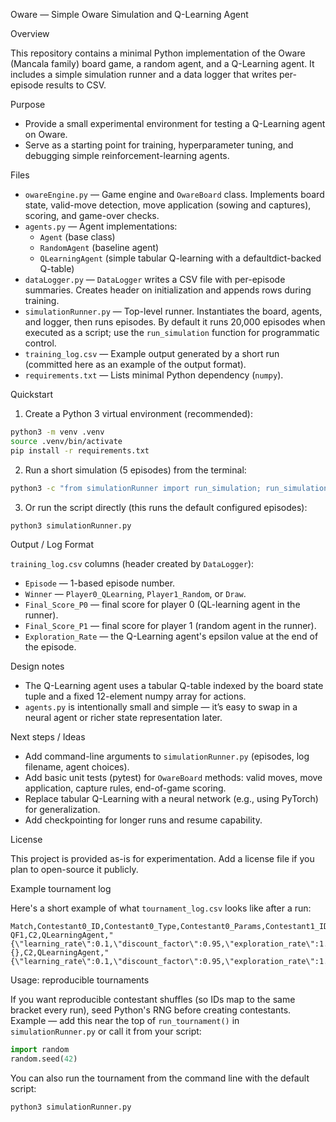 Oware — Simple Oware Simulation and Q-Learning Agent

Overview

This repository contains a minimal Python implementation of the Oware (Mancala family) board game, a random agent, and a Q-Learning agent. It includes a simple simulation runner and a data logger that writes per-episode results to CSV.

Purpose

- Provide a small experimental environment for testing a Q-Learning agent on Oware.
- Serve as a starting point for training, hyperparameter tuning, and debugging simple reinforcement-learning agents.

Files

- `owareEngine.py` — Game engine and `OwareBoard` class. Implements board state, valid-move detection, move application (sowing and captures), scoring, and game-over checks.
- `agents.py` — Agent implementations:
  - `Agent` (base class)
  - `RandomAgent` (baseline agent)
  - `QLearningAgent` (simple tabular Q-learning with a defaultdict-backed Q-table)
- `dataLogger.py` — `DataLogger` writes a CSV file with per-episode summaries. Creates header on initialization and appends rows during training.
- `simulationRunner.py` — Top-level runner. Instantiates the board, agents, and logger, then runs episodes. By default it runs 20,000 episodes when executed as a script; use the `run_simulation` function for programmatic control.
- `training_log.csv` — Example output generated by a short run (committed here as an example of the output format).
- `requirements.txt` — Lists minimal Python dependency (`numpy`).

Quickstart

1. Create a Python 3 virtual environment (recommended):

```bash
python3 -m venv .venv
source .venv/bin/activate
pip install -r requirements.txt
```

2. Run a short simulation (5 episodes) from the terminal:

```bash
python3 -c "from simulationRunner import run_simulation; run_simulation(episodes=5)"
```

3. Or run the script directly (this runs the default configured episodes):

```bash
python3 simulationRunner.py
```

Output / Log Format

`training_log.csv` columns (header created by `DataLogger`):

- `Episode` — 1-based episode number.
- `Winner` — `Player0_QLearning`, `Player1_Random`, or `Draw`.
- `Final_Score_P0` — final score for player 0 (QL-learning agent in the runner).
- `Final_Score_P1` — final score for player 1 (random agent in the runner).
- `Exploration_Rate` — the Q-Learning agent's epsilon value at the end of the episode.

Design notes

- The Q-Learning agent uses a tabular Q-table indexed by the board state tuple and a fixed 12-element numpy array for actions.
- `agents.py` is intentionally small and simple — it’s easy to swap in a neural agent or richer state representation later.

Next steps / Ideas

- Add command-line arguments to `simulationRunner.py` (episodes, log filename, agent choices).
- Add basic unit tests (pytest) for `OwareBoard` methods: valid moves, move application, capture rules, end-of-game scoring.
- Replace tabular Q-Learning with a neural network (e.g., using PyTorch) for generalization.
- Add checkpointing for longer runs and resume capability.

License

This project is provided as-is for experimentation. Add a license file if you plan to open-source it publicly.

Example tournament log

Here's a short example of what `tournament_log.csv` looks like after a run:

```
Match,Contestant0_ID,Contestant0_Type,Contestant0_Params,Contestant1_ID,Contestant1_Type,Contestant1_Params,Winner_ID,Winner_Type,Winner_Params
QF1,C2,QLearningAgent,"{\"learning_rate\":0.1,\"discount_factor\":0.95,\"exploration_rate\":1.0}",C7,RandomAgent,{},C2,QLearningAgent,"{\"learning_rate\":0.1,\"discount_factor\":0.95,\"exploration_rate\":1.0}"
```

Usage: reproducible tournaments

If you want reproducible contestant shuffles (so IDs map to the same bracket every run), seed Python's RNG before creating contestants. Example — add this near the top of `run_tournament()` in `simulationRunner.py` or call it from your script:

```python
import random
random.seed(42)  
```

You can also run the tournament from the command line with the default script:

```bash
python3 simulationRunner.py
```
